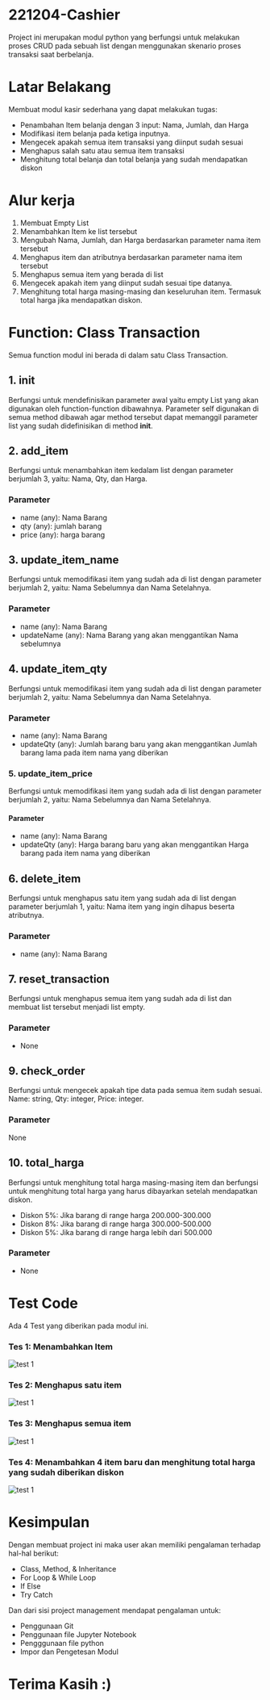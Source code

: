 # 221204-Cashier
Project ini merupakan modul python yang berfungsi untuk melakukan proses CRUD pada sebuah list dengan menggunakan skenario proses transaksi saat berbelanja. 

# Latar Belakang
Membuat modul kasir sederhana yang dapat melakukan tugas:
- Penambahan Item belanja dengan 3 input: Nama, Jumlah, dan Harga
- Modifikasi item belanja pada ketiga inputnya.
- Mengecek apakah semua item transaksi yang diinput sudah sesuai
- Menghapus salah satu atau semua item transaksi
- Menghitung total belanja dan total belanja yang sudah mendapatkan diskon

# Alur kerja
1. Membuat Empty List
2. Menambahkan Item ke list tersebut
3. Mengubah Nama, Jumlah, dan Harga berdasarkan parameter nama item tersebut
4. Menghapus item dan atributnya berdasarkan parameter nama item tersebut
5. Menghapus semua item yang berada di list
6. Mengecek apakah item yang diinput sudah sesuai tipe datanya. 
7. Menghitung total harga masing-masing dan keseluruhan item. Termasuk total harga jika mendapatkan diskon.

# Function: Class Transaction
Semua function modul ini berada di dalam satu Class Transaction.

## 1. __init__
Berfungsi untuk mendefinisikan parameter awal yaitu empty List yang akan digunakan oleh function-function dibawahnya. 
Parameter self digunakan di semua method dibawah agar method tersebut dapat memanggil parameter list yang sudah didefinisikan di method __init__.

## 2. add_item
Berfungsi untuk menambahkan item kedalam list dengan parameter berjumlah 3, yaitu: Nama, Qty, dan Harga. 
### Parameter
- name (any): Nama Barang
- qty (any): jumlah barang
- price (any): harga barang

## 3. update_item_name
Berfungsi untuk memodifikasi item yang sudah ada di list dengan parameter berjumlah 2, yaitu: Nama Sebelumnya dan Nama Setelahnya. 
### Parameter
- name (any): Nama Barang
- updateName (any): Nama Barang yang akan menggantikan Nama sebelumnya

## 4. update_item_qty
Berfungsi untuk memodifikasi item yang sudah ada di list dengan parameter berjumlah 2, yaitu: Nama Sebelumnya dan Nama Setelahnya. 
### Parameter
- name (any): Nama Barang
- updateQty (any): Jumlah barang baru yang akan menggantikan Jumlah barang lama pada item nama yang diberikan

### 5. update_item_price
Berfungsi untuk memodifikasi item yang sudah ada di list dengan parameter berjumlah 2, yaitu: Nama Sebelumnya dan Nama Setelahnya. 
#### Parameter
- name (any): Nama Barang
- updateQty (any): Harga barang baru yang akan menggantikan Harga barang pada item nama yang diberikan

## 6. delete_item
Berfungsi untuk menghapus satu item yang sudah ada di list dengan parameter berjumlah 1, yaitu: Nama item yang ingin dihapus beserta atributnya. 
### Parameter
- name (any): Nama Barang

## 7. reset_transaction
Berfungsi untuk menghapus semua item yang sudah ada di list dan membuat list tersebut menjadi list empty. 
### Parameter
- None

## 9. check_order
Berfungsi untuk mengecek apakah tipe data pada semua item sudah sesuai.
Name: string, Qty: integer, Price: integer.
### Parameter
None

## 10. total_harga
Berfungsi untuk menghitung total harga masing-masing item dan berfungsi untuk menghitung total harga yang
harus dibayarkan setelah mendapatkan diskon.
- Diskon 5%: Jika barang di range harga 200.000-300.000
- Diskon 8%: Jika barang di range harga 300.000-500.000
- Diskon 5%: Jika barang di range harga lebih dari 500.000
### Parameter
- None

# Test Code
Ada 4 Test yang diberikan pada modul ini.
### Tes 1: Menambahkan Item
![test 1](https://github.com/tgaufa/221204-Cashier/blob/main/Test%201.png)

### Tes 2: Menghapus satu item  
![test 1](https://github.com/tgaufa/221204-Cashier/blob/main/Test%202.png)
### Tes 3: Menghapus semua item  
![test 1](https://github.com/tgaufa/221204-Cashier/blob/main/Test%203.png)
### Tes 4: Menambahkan 4 item baru dan menghitung total harga yang sudah diberikan diskon  
![test 1](https://github.com/tgaufa/221204-Cashier/blob/main/Test%204.png)

# Kesimpulan
Dengan membuat project ini maka user akan memiliki pengalaman terhadap hal-hal berikut:
- Class, Method, & Inheritance
- For Loop & While Loop
- If Else
- Try Catch

Dan dari sisi project management mendapat pengalaman untuk:
- Penggunaan Git
- Penggunaan file Jupyter Notebook
- Pengggunaan file python
- Impor dan Pengetesan Modul

# Terima Kasih :)
